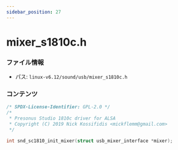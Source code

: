 ```yaml
---
sidebar_position: 27
---
```

# mixer_s1810c.h

### ファイル情報

- パス: `linux-v6.12/sound/usb/mixer_s1810c.h`

### コンテンツ

```h
/* SPDX-License-Identifier: GPL-2.0 */
/*
 * Presonus Studio 1810c driver for ALSA
 * Copyright (C) 2019 Nick Kossifidis <mickflemm@gmail.com>
 */

int snd_sc1810_init_mixer(struct usb_mixer_interface *mixer);

```
